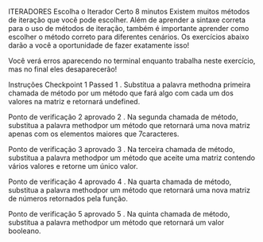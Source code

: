 ITERADORES
Escolha o Iterador Certo
8 minutos
Existem muitos métodos de iteração que você pode escolher. Além de aprender a sintaxe correta para o uso de métodos de iteração, também é importante aprender como escolher o método correto para diferentes cenários. Os exercícios abaixo darão a você a oportunidade de fazer exatamente isso!

Você verá erros aparecendo no terminal enquanto trabalha neste exercício, mas no final eles desaparecerão!

Instruções
Checkpoint 1 Passed
1 .
Substitua a palavra methodna primeira chamada de método por um método que fará algo com cada um dos valores na matriz e retornará undefined.

Ponto de verificação 2 aprovado
2 .
Na segunda chamada de método, substitua a palavra methodpor um método que retornará uma nova matriz apenas com os elementos maiores que 7caracteres.

Ponto de verificação 3 aprovado
3 .
Na terceira chamada de método, substitua a palavra methodpor um método que aceite uma matriz contendo vários valores e retorne um único valor.

Ponto de verificação 4 aprovado
4 .
Na quarta chamada de método, substitua a palavra methodpor um método que retornará uma nova matriz de números retornados pela função.

Ponto de verificação 5 aprovado
5 .
Na quinta chamada de método, substitua a palavra methodpor um método que retornará um valor booleano.